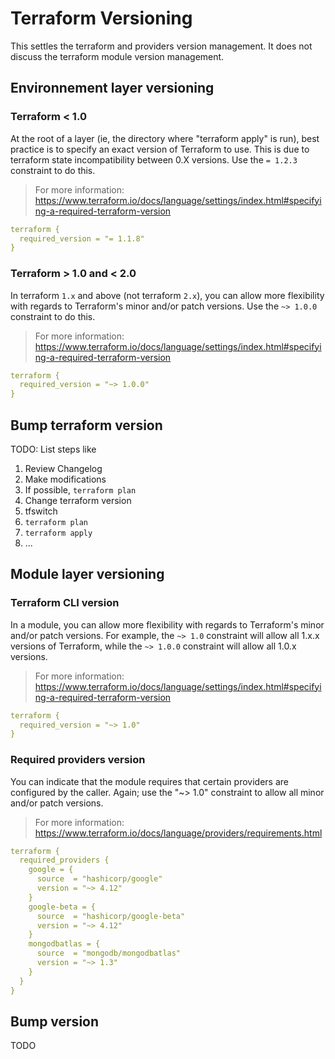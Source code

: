 # Terraform Versioning

This settles the terraform and providers version management.
It does not discuss the terraform module version management.

## Environnement layer versioning

### Terraform < 1.0

At the root of a layer (ie, the directory where "terraform apply" is run),
best practice is to specify an exact version of Terraform to use. This is due
to terraform state incompatibility between 0.X versions. Use the
`= 1.2.3` constraint to do this.

> For more information: <https://www.terraform.io/docs/language/settings/index.html#specifying-a-required-terraform-version>

```yaml
terraform {
  required_version = "= 1.1.8"
}
```

### Terraform > 1.0 and < 2.0

In terraform `1.x` and above (not terraform `2.x`), you can allow more flexibility with regards to Terraform's
minor and/or patch versions. Use the `~> 1.0.0` constraint to do this.

> For more information: <https://www.terraform.io/docs/language/settings/index.html#specifying-a-required-terraform-version>

```yaml
terraform {
  required_version = "~> 1.0.0"
}
```

## Bump terraform version

TODO: List steps like

1. Review Changelog
2. Make modifications
3. If possible, `terraform plan`
4. Change terraform version
5. tfswitch
6. `terraform plan`
7. `terraform apply`
8. ...

## Module layer versioning

### Terraform CLI version

In a module, you can allow more flexibility with regards to Terraform's
minor and/or patch versions. For example, the `~> 1.0` constraint will allow
all 1.x.x versions of Terraform, while the `~> 1.0.0` constraint will allow
all 1.0.x versions.

> For more information: <https://www.terraform.io/docs/language/settings/index.html#specifying-a-required-terraform-version>

```yaml
terraform {
  required_version = "~> 1.0"
}
```

### Required providers version

You can indicate that the module requires that certain providers are configured by the caller.
Again; use the "~> 1.0" constraint to allow all minor and/or patch versions.

> For more information: <https://www.terraform.io/docs/language/providers/requirements.html>

```yaml
terraform {
  required_providers {
    google = {
      source  = "hashicorp/google"
      version = "~> 4.12"
    }
    google-beta = {
      source  = "hashicorp/google-beta"
      version = "~> 4.12"
    }
    mongodbatlas = {
      source  = "mongodb/mongodbatlas"
      version = "~> 1.3"
    }
  }
}
```

## Bump version

TODO
